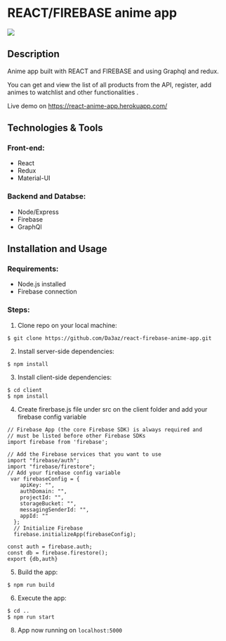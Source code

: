 # REACT/FIREBASE anime app

<img src="githubImg/anime-app.jpg"/>

## Description
Anime app built with REACT and FIREBASE and using Graphql and redux. 

You can get and view the list of all products from the API, register, add animes to watchlist and other functionalities .

Live demo on https://react-anime-app.herokuapp.com/

## Technologies & Tools

### Front-end:

* React
* Redux
* Material-UI

### Backend and Databse:

* Node/Express
* Firebase
* GraphQl


## Installation and Usage

### Requirements:

* Node.js installed
* Firebase connection

### Steps:
1. Clone repo on your local machine:
```
$ git clone https://github.com/Da3az/react-firebase-anime-app.git
```
2. Install server-side dependencies:
```
$ npm install
```
3. Install client-side dependencies:
```
$ cd client
$ npm install
```
4. Create firerbase.js file under src on the client folder and add your firebase config variable
```
// Firebase App (the core Firebase SDK) is always required and
// must be listed before other Firebase SDKs
import firebase from 'firebase';

// Add the Firebase services that you want to use
import "firebase/auth";
import "firebase/firestore";
// Add your firebase config variable
 var firebaseConfig = {
    apiKey: "",
    authDomain: "",
    projectId: "",
    storageBucket: "",
    messagingSenderId: "",
    appId: ""
  };
  // Initialize Firebase
  firebase.initializeApp(firebaseConfig);

const auth = firebase.auth;
const db = firebase.firestore();
export {db,auth}

```


5. Build the app:
```
$ npm run build
```
6. Execute the app:<br/>
```
$ cd ..
$ npm run start
```
8. App now running on ```localhost:5000```
